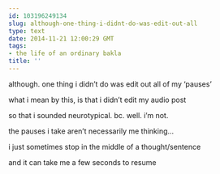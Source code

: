 ```yaml
---
id: 103196249134
slug: although-one-thing-i-didnt-do-was-edit-out-all
type: text
date: 2014-11-21 12:00:29 GMT
tags:
- the life of an ordinary bakla
title: ''
---
```

<p>although. one thing i didn&#8217;t do was edit out all of my &#8216;pauses&#8217;</p>

<p>what i mean by this, is that i didn&#8217;t edit my audio post</p>

<p>so that i sounded neurotypical. bc. well. i&#8217;m not.</p>

<p>the pauses i take aren&#8217;t necessarily me thinking&#8230;</p>

<p>i just sometimes stop in the middle of a thought/sentence</p>

<p>and it can take me a few seconds to resume</p>